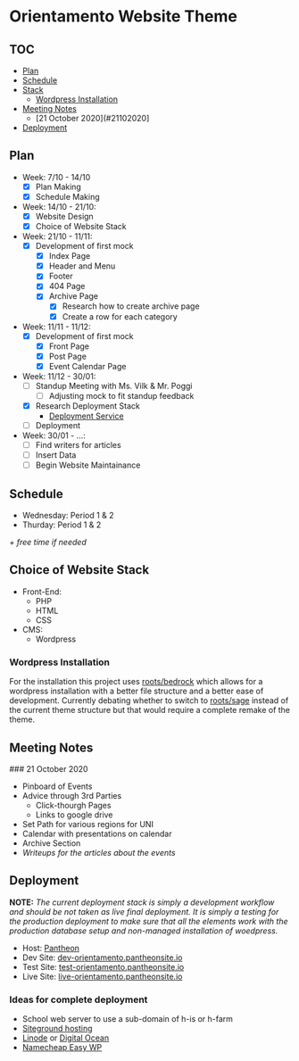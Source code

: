 # Orientamento Website Theme

## TOC

- [Plan](#plan)
- [Schedule](#schedule)
- [Stack](#stack)
  - [Wordpress Installation](#wordpress-installation)
- [Meeting Notes](#notes)
  - [21 October 2020](#21102020]
- [Deployment](#deployment)

<a name="plan" />

## Plan

- Week: 7/10 - 14/10
  - [x] Plan Making
  - [x] Schedule Making
- Week: 14/10 - 21/10:
  - [x] Website Design
  - [x] Choice of Website Stack
- Week: 21/10 - 11/11:
  - [x] Development of first mock
    - [x] Index Page
    - [x] Header and Menu
    - [x] Footer
    - [x] 404 Page
    - [x] Archive Page
      - [x] Research how to create archive page
      - [x] Create a row for each category
- Week: 11/11 - 11/12:
  - [x] Development of first mock
    - [x] Front Page
    - [x] Post Page
    - [x] Event Calendar Page
- Week: 11/12 - 30/01:
  - [ ] Standup Meeting with Ms. Vilk & Mr. Poggi
    - [ ] Adjusting mock to fit standup feedback
  - [x] Research Deployment Stack
    - [Deployment Service](#deployment) 
  - [ ] Deployment
- Week: 30/01 - ...:
  - [ ] Find writers for articles
  - [ ] Insert Data
  - [ ] Begin Website Maintainance

<a name="schedule" />

## Schedule

- Wednesday: Period 1 & 2
- Thurday: Period 1 & 2

_+ free time if needed_

<a name="stack" />

## Choice of Website Stack

- Front-End:
  - PHP
  - HTML
  - CSS
- CMS:
  - Wordpress

<a name="wordpress-installation" />

### Wordpress Installation

For the installation this project uses [roots/bedrock](https://roots.io/bedrock/)
which allows for a wordpress installation with a better file structure and a
better ease of development. Currently debating whether to switch to [roots/sage](https://roots.io/sage)
instead of the current theme structure but that would require a complete 
remake of the theme.

<a name="notes" />

## Meeting Notes

<a name="21102020" />
### 21 October 2020

- Pinboard of Events
- Advice through 3rd Parties
  - Click-thourgh Pages
  - Links to google drive
- Set Path for various regions for UNI
- Calendar with presentations on calendar
- Archive Section
- _Writeups for the articles about the events_

<a name="deployment" />

## Deployment

**NOTE:** *The current deployment stack is simply a development workflow and
should be not taken as live final deployment. It is simply a testing for the 
production deployment to make sure that all the elements work with the production
database setup and non-managed installation of woedpress.*

- Host: [Pantheon](https://pantheon.io)
- Dev Site: [dev-orientamento.pantheonsite.io](https://dev-orientamento.pantheonsite.io)
- Test Site: [test-orientamento.pantheonsite.io](https://test-orientamento.pantheonsite.io)
- Live Site: [live-orientamento.pantheonsite.io](https://live-orientamento.pantheonsite.io)

### Ideas for complete deployment

- School web server to use a sub-domain of h-is or h-farm
- [Siteground hosting](https://siteground.com)
- [Linode](https://linode.com) or [Digital Ocean](https://digitalocean.com)
- [Namecheap Easy WP](https://www.namecheap.com/wordpress/)
